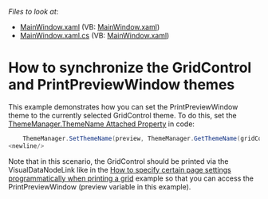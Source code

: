 <!-- default file list -->
*Files to look at*:

* [MainWindow.xaml](./CS/MainWindow.xaml) (VB: [MainWindow.xaml](./VB/MainWindow.xaml))
* [MainWindow.xaml.cs](./CS/MainWindow.xaml.cs) (VB: [MainWindow.xaml](./VB/MainWindow.xaml))
<!-- default file list end -->
# How to synchronize the GridControl and PrintPreviewWindow themes


<p>This example demonstrates how you can set the PrintPreviewWindow theme to the currently selected GridControl theme. To do this, set the <a href="http://documentation.devexpress.com/#WPF/DevExpressXpfThemesThemeManager_ThemeNametopic"><u>ThemeManager.ThemeName Attached Property</u></a> in code:</p>

```cs
    ThemeManager.SetThemeName(preview, ThemeManager.GetThemeName(gridControl1));<newline/>
<newline/>

```

<p>Note that in this scenario, the GridControl should be printed via the VisualDataNodeLink like in the <a href="https://www.devexpress.com/Support/Center/p/E2465">How to specify certain page settings programmatically when printing a grid</a> example so that you can access the PrintPreviewWindow (preview variable in this example).</p>

<br/>


